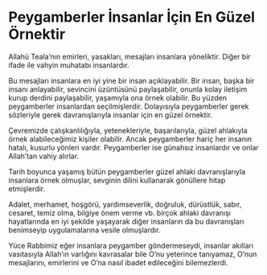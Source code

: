 # **Peygamberler İnsanlar İçin En Güzel Örnektir**

Allahü Teala’nın emirleri, yasakları, mesajları insanlara yöneliktir. Diğer bir ifade ile vahyin muhatabı insanlardır.

Bu mesajları insanlara en iyi yine bir insan açıklayabilir. Bir insan, başka bir insanı anlayabilir, sevincini üzüntüsünü paylaşabilir, onunla kolay iletişim kurup derdini paylaşabilir, yaşamıyla ona örnek olabilir. Bu yüzden peygamberler insanlardan seçilmişlerdir. Dolayısıyla peygamberler gerek sözleriyle gerek davranışlarıyla insanlar için en güzel örnektir.

Çevremizde çalışkanlılığıyla, yetenekleriyle, başarılarıyla, güzel ahlakıyla örnek alabileceğimiz kişiler olabilir. Ancak peygamberler hariç her insanın hatalı, kusurlu yönleri vardır. Peygamberler ise günahsız insanlardır ve onlar Allah’tan vahiy alırlar.

Tarih boyunca yaşamış bütün peygamberler güzel ahlaki davranışlarıyla insanlara örnek olmuşlar, sevginin dilini kullanarak gönüllere hitap etmişlerdir.

Adalet, merhamet, hoşgörü, yardımseverlik, doğruluk, dürüstlük, sabır, cesaret, temiz olma, bilgiye önem verme vb. birçok ahlaki davranışı hayatlarında en iyi şekilde yaşayarak diğer insanların da bu davranışları benimseyip uygulamalarına vesile olmuşlardır.

Yüce Rabbimiz eğer insanlara peygamber göndermeseydi, insanlar akılları vasıtasıyla Allah’ın varlığını kavrasalar bile O’nu yeterince tanıyamaz, O’nun mesajlarını, emirlerini ve O’na nasıl ibadet edileceğini bilemezlerdi.
